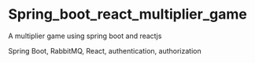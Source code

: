 # Spring_boot_react_multiplier_game
A multiplier game using spring boot and reactjs

Spring Boot, RabbitMQ, React, authentication, authorization
